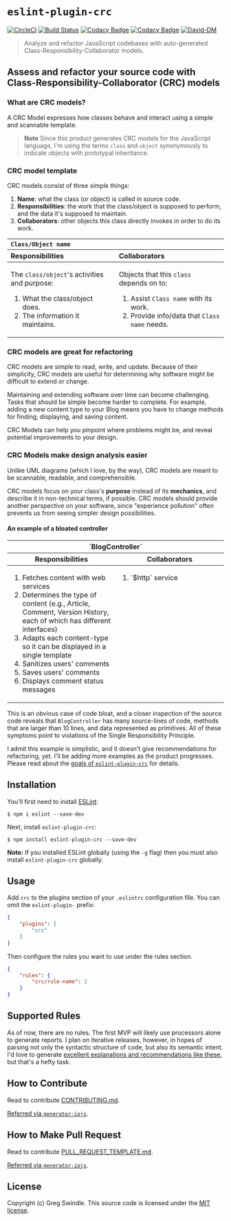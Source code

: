 # `eslint-plugin-crc`

[![CircleCI](https://circleci.com/gh/gregswindle/eslint-plugin-crc.svg?style=svg)](https://circleci.com/gh/gregswindle/eslint-plugin-crc) [![Build Status](https://travis-ci.org/gregswindle/eslint-plugin-crc.svg?branch=master)](https://travis-ci.org/gregswindle/eslint-plugin-crc) [![Codacy Badge](https://api.codacy.com/project/badge/Grade/685cb41fec6746038e6deaa1bfddb71a)](https://www.codacy.com/app/greg_7/eslint-plugin-crc?utm_source=github.com&amp;utm_medium=referral&amp;utm_content=gregswindle/eslint-plugin-crc&amp;utm_campaign=Badge_Grade) [![Codacy Badge](https://api.codacy.com/project/badge/Coverage/685cb41fec6746038e6deaa1bfddb71a)](https://www.codacy.com/app/greg_7/eslint-plugin-crc?utm_source=github.com&amp;utm_medium=referral&amp;utm_content=gregswindle/eslint-plugin-crc&amp;utm_campaign=Badge_Coverage) [![David-DM](https://david-dm.org/gregswindle/eslint-plugin-crc.svg)](https://david-dm.org/gregswindle/eslint-plugin-crc)

> Analyze and refactor JavaScript codebases with auto-generated Class-Responsibility-Collaborator models.

## Assess and refactor your source code with Class-Responsibility-Collaborator (CRC) models

### What are CRC models?

A CRC Model expresses how classes behave and interact using a simple and scannable template.

> **Note** Since this product generates CRC models for the JavaScript language, I'm using the terms `class` and `object` synonymously to indicate objects with prototypal inheritance.

### CRC model template

CRC models consist of three simple things:

1. **Name**: what the class (or object) is called in source code.
2. **Responsibilities**: the work that the class/object is supposed to perform, and the data it's supposed to maintain.
3. **Collaborators**: other objects this class directly invokes in order to do its work.

<table width="100%">
  <thead>
    <tr valign="top" align="left">
      <th colspan="2"><code>Class/Object name</code></th>
    </tr>
    <tr valign="top" align="left">
      <th>Responsibilities</th>
      <th>Collaborators</th>
    </tr>
  </thead>
  <tbody>
    <tr valign="top" align="left">
      <td width="50%">
      <p>The <code>class/object</code>'s activities and purpose:
        <ol>
          <li>What the class/object does.
          <li>The information it maintains.
        </ol></p>
      </td>
      <td width="50%">
      <p>Objects that this <code>class</code> depends on to:
        <ol>
          <li>Assist <code>Class name</code> with its work.
          <li>Provide info/data that <code>Class name</code> needs.
        </ol></p>
      </td>
    </tr>
  </tbody>
</table>



### CRC models are great for refactoring

CRC models are simple to read, write, and update. Because of their simplicity, CRC models are useful for determining why software might be difficult to extend or change.

Maintaining and extending software over time can become challenging. Tasks that should be simple become harder to complete. For example, adding a new content type to your Blog means you have to change methods for finding, displaying, and saving content.

CRC Models can help you pinpoint where problems might be, and reveal potential improvements to your design.

### CRC Models make design analysis easier

Unlike UML diagrams (which I love, by the way), CRC models are meant to be scannable, readable, and comprehensible.

CRC models focus on your class's **purpose** instead of its **mechanics**, and describe it in non-technical terms, if possible. CRC models should provide another perspective on your software, since "experience pollution" often prevents us from seeing simpler design possibilities.

#### An example of a bloated controller

<table width="100%">
  <thead>
    <tr>
      <th colspan="2">`BlogController`</th>
    </tr>
    <tr>
      <th>Responsibilities</th>
      <th>Collaborators</th>
    </tr>
  </thead>
  <tbody>
    <tr valign="top">
      <td width="50%">
        <ol>
          <li>Fetches content with web services
          <li>Determines the type of content (e.g., Article, Comment, Version History, each of which has different interfaces)
          <li>Adapts each content-type so it can be displayed in a single template
          <li>Sanitizes users' comments
          <li>Saves users' comments
          <li>Displays comment status messages
        </ol>
      </td>
      <td width="50%">
        <ol>
          <li>`$http` service
        </ol>
      </td>
    </tr>
  </tbody>
</table>

This is an obvious case of code bloat, and a closer inspection of the source code reveals that `BlogController` has many source-lines of code, methods that are larger than 10 lines, and data represented as primitives. All of these symptoms point to violations of the Single Responsibility Principle.

I admit this example is simplistic, and it doesn't give recommendations for refactoring, yet. I'll be adding more examples as the product progresses. Please read about the [goals of `eslint-plugin-crc`](https://github.com/gregswindle/eslint-plugin-crc/wiki#goals-of-eslint-plugin-crc)  for details.

## Installation

You'll first need to install [ESLint](http://eslint.org):

```
$ npm i eslint --save-dev
```

Next, install `eslint-plugin-crc`:

```
$ npm install eslint-plugin-crc --save-dev
```

**Note:** If you installed ESLint globally (using the `-g` flag) then you must also install `eslint-plugin-crc` globally.

## Usage

Add `crc` to the plugins section of your `.eslintrc` configuration file. You can omit the `eslint-plugin-` prefix:

```json
{
    "plugins": [
        "crc"
    ]
}
```


Then configure the rules you want to use under the rules section.

```json
{
    "rules": {
        "crc/rule-name": 2
    }
}
```

## Supported Rules

As of now, there are no rules. The first MVP will likely use processors alone to generate reports. I plan on iterative releases, however, in hopes of parsing not only the syntactic structure of code, but also its semantic intent. I'd love to generate [excellent explanations and recommendations like these](https://refactoring.guru/smells/smells), but that's a hefty task.

## How to Contribute
Read to contribute [CONTRIBUTING.md](CONTRIBUTING.md).

[Referred via `generator-iojs`](https://github.com/joeybaker/generator-iojs).

## How to Make Pull Request
Read to contribute [PULL_REQUEST_TEMPLATE.md](PULL_REQUEST_TEMPLATE.md).

[Referred via `generator-iojs`](https://github.com/joeybaker/generator-iojs).

## License

Copyright (c) Greg Swindle.
This source code is licensed under the [MIT license](LICENSE).

[npm-image]: https://badge.fury.io/js/eslint-plugin-crc.svg
[npm-url]: https://npmjs.org/package/eslint-plugin-crc
[travis-image]: https://travis-ci.org/gregswindle/eslint-plugin-crc.svg?branch=master
[travis-url]: https://travis-ci.org/gregswindle/eslint-plugin-crc
[daviddm-image]: https://david-dm.org/gregswindle/eslint-plugin-crc.svg?theme=shields.io
[daviddm-url]: https://david-dm.org/gregswindle/eslint-plugin-crc
[coveralls-image]: https://coveralls.io/repos/gregswindle/eslint-plugin-crc/badge.svg
[coveralls-url]: https://coveralls.io/r/gregswindle/eslint-plugin-crc
